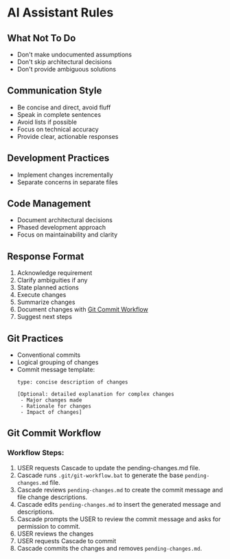 # AI Assistant Rules

## What Not To Do
- Don't make undocumented assumptions
- Don't skip architectural decisions
- Don't provide ambiguous solutions

## Communication Style
- Be concise and direct, avoid fluff
- Speak in complete sentences
- Avoid lists if possible
- Focus on technical accuracy
- Provide clear, actionable responses

## Development Practices
- Implement changes incrementally
- Separate concerns in separate files

## Code Management
- Document architectural decisions
- Phased development approach
- Focus on maintainability and clarity

## Response Format
1. Acknowledge requirement
2. Clarify ambiguities if any
3. State planned actions
4. Execute changes
5. Summarize changes
6. Document changes with [Git Commit Workflow](#git-commit-workflow)
7. Suggest next steps

## Git Practices
- Conventional commits
- Logical grouping of changes
- Commit message template: 
   ```
   type: concise description of changes

   [Optional: detailed explanation for complex changes
    - Major changes made
    - Rationale for changes
    - Impact of changes]
   ```

## Git Commit Workflow
### Workflow Steps:
1. USER requests Cascade to update the pending-changes.md file.
2. Cascade runs `.git/git-workflow.bat` to generate the base `pending-changes.md` file.
3. Cascade reviews `pending-changes.md` to create the commit message and file change descriptions.
4. Cascade edits `pending-changes.md` to insert the generated message and descriptions.
5. Cascade prompts the USER to review the commit message and asks for permission to commit.
6. USER reviews the changes
7. USER requests Cascade to commit
8. Cascade commits the changes and removes `pending-changes.md`.

